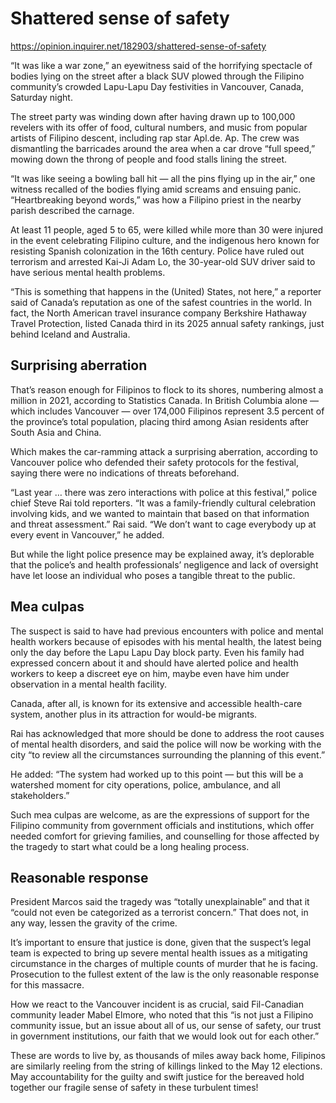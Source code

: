 # Shattered sense of safety

https://opinion.inquirer.net/182903/shattered-sense-of-safety



“It was like a war zone,” an eyewitness said of the horrifying spectacle of bodies lying on the street after a black SUV plowed through the Filipino community’s crowded Lapu-Lapu Day festivities in Vancouver, Canada, Saturday night.

The street party was winding down after having drawn up to 100,000 revelers with its offer of food, cultural numbers, and music from popular artists of Filipino descent, including rap star Apl.de. Ap. The crew was dismantling the barricades around the area when a car drove “full speed,” mowing down the throng of people and food stalls lining the street.

“It was like seeing a bowling ball hit — all the pins flying up in the air,” one witness recalled of the bodies flying amid screams and ensuing panic. “Heartbreaking beyond words,” was how a Filipino priest in the nearby parish described the carnage.

At least 11 people, aged 5 to 65, were killed while more than 30 were injured in the event celebrating Filipino culture, and the indigenous hero known for resisting Spanish colonization in the 16th century. Police have ruled out terrorism and arrested Kai-Ji Adam Lo, the 30-year-old SUV driver said to have serious mental health problems.

“This is something that happens in the (United) States, not here,” a reporter said of Canada’s reputation as one of the safest countries in the world. In fact, the North American travel insurance company Berkshire Hathaway Travel Protection, listed Canada third in its 2025 annual safety rankings, just behind Iceland and Australia.



##  Surprising aberration



That’s reason enough for Filipinos to flock to its shores, numbering almost a million in 2021, according to Statistics Canada. In British Columbia alone — which includes Vancouver — over 174,000 Filipinos represent 3.5 percent of the province’s total population, placing third among Asian residents after South Asia and China.

Which makes the car-ramming attack a surprising aberration, according to Vancouver police who defended their safety protocols for the festival, saying there were no indications of threats beforehand.

“Last year … there was zero interactions with police at this festival,” police chief Steve Rai told reporters. “It was a family-friendly cultural celebration involving kids, and we wanted to maintain that based on that information and threat assessment.” Rai said. “We don’t want to cage everybody up at every event in Vancouver,” he added.

But while the light police presence may be explained away, it’s deplorable that the police’s and health professionals’ negligence and lack of oversight have let loose an individual who poses a tangible threat to the public.



##  Mea culpas



The suspect is said to have had previous encounters with police and mental health workers because of episodes with his mental health, the latest being only the day before the Lapu Lapu Day block party. Even his family had expressed concern about it and should have alerted police and health workers to keep a discreet eye on him, maybe even have him under observation in a mental health facility. 

Canada, after all, is known for its extensive and accessible health-care system, another plus in its attraction for would-be migrants.

Rai has acknowledged that more should be done to address the root causes of mental health disorders, and said the police will now be working with the city “to review all the circumstances surrounding the planning of this event.”

He added: “The system had worked up to this point — but this will be a watershed moment for city operations, police, ambulance, and all stakeholders.”

Such mea culpas are welcome, as are the expressions of support for the Filipino community from government officials and institutions, which offer needed comfort for grieving families, and counselling for those affected by the tragedy to start what could be a long healing process.



##  Reasonable response



President Marcos said the tragedy was “totally unexplainable” and that it “could not even be categorized as a terrorist concern.” That does not, in any way, lessen the gravity of the crime.

It’s important to ensure that justice is done, given that the suspect’s legal team is expected to bring up severe mental health issues as a mitigating circumstance in the charges of multiple counts of murder that he is facing. Prosecution to the fullest extent of the law is the only reasonable response for this massacre.

How we react to the Vancouver incident is as crucial, said Fil-Canadian community leader Mabel Elmore, who noted that this “is not just a Filipino community issue, but an issue about all of us, our sense of safety, our trust in government institutions, our faith that we would look out for each other.”

These are words to live by, as thousands of miles away back home, Filipinos are similarly reeling from the string of killings linked to the May 12 elections. May accountability for the guilty and swift justice for the bereaved hold together our fragile sense of safety in these turbulent times!